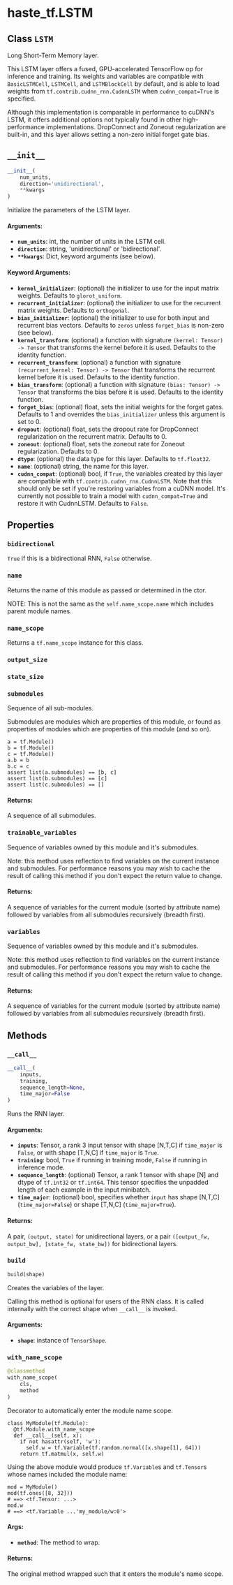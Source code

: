 <div itemscope itemtype="http://developers.google.com/ReferenceObject">
<meta itemprop="name" content="haste_tf.LSTM" />
<meta itemprop="path" content="Stable" />
<meta itemprop="property" content="bidirectional"/>
<meta itemprop="property" content="name"/>
<meta itemprop="property" content="name_scope"/>
<meta itemprop="property" content="output_size"/>
<meta itemprop="property" content="state_size"/>
<meta itemprop="property" content="submodules"/>
<meta itemprop="property" content="trainable_variables"/>
<meta itemprop="property" content="variables"/>
<meta itemprop="property" content="__call__"/>
<meta itemprop="property" content="__init__"/>
<meta itemprop="property" content="build"/>
<meta itemprop="property" content="with_name_scope"/>
</div>

# haste_tf.LSTM

<!-- Insert buttons and diff -->


## Class `LSTM`

Long Short-Term Memory layer.



<!-- Placeholder for "Used in" -->

This LSTM layer offers a fused, GPU-accelerated TensorFlow op for inference
and training. Its weights and variables are compatible with `BasicLSTMCell`,
`LSTMCell`, and `LSTMBlockCell` by default, and is able to load weights
from `tf.contrib.cudnn_rnn.CudnnLSTM` when `cudnn_compat=True` is specified.

Although this implementation is comparable in performance to cuDNN's LSTM,
it offers additional options not typically found in other high-performance
implementations. DropConnect and Zoneout regularization are built-in, and
this layer allows setting a non-zero initial forget gate bias.

<h2 id="__init__"><code><a name="__init__">__init__</a></code></h2>

``` python
__init__(
    num_units,
    direction='unidirectional',
    **kwargs
)
```

Initialize the parameters of the LSTM layer.


#### Arguments:


* <b>`num_units`</b>: int, the number of units in the LSTM cell.
* <b>`direction`</b>: string, 'unidirectional' or 'bidirectional'.
* <b>`**kwargs`</b>: Dict, keyword arguments (see below).


#### Keyword Arguments:


* <b>`kernel_initializer`</b>: (optional) the initializer to use for the input
  matrix weights. Defaults to `glorot_uniform`.
* <b>`recurrent_initializer`</b>: (optional) the initializer to use for the
  recurrent matrix weights. Defaults to `orthogonal`.
* <b>`bias_initializer`</b>: (optional) the initializer to use for both input and
  recurrent bias vectors. Defaults to `zeros` unless `forget_bias` is
  non-zero (see below).
* <b>`kernel_transform`</b>: (optional) a function with signature
  `(kernel: Tensor) -> Tensor` that transforms the kernel before it is
  used. Defaults to the identity function.
* <b>`recurrent_transform`</b>: (optional) a function with signature
  `(recurrent_kernel: Tensor) -> Tensor` that transforms the recurrent
  kernel before it is used. Defaults to the identity function.
* <b>`bias_transform`</b>: (optional) a function with signature
  `(bias: Tensor) -> Tensor` that transforms the bias before it is used.
  Defaults to the identity function.
* <b>`forget_bias`</b>: (optional) float, sets the initial weights for the forget
  gates. Defaults to 1 and overrides the `bias_initializer` unless this
  argument is set to 0.
* <b>`dropout`</b>: (optional) float, sets the dropout rate for DropConnect
  regularization on the recurrent matrix. Defaults to 0.
* <b>`zoneout`</b>: (optional) float, sets the zoneout rate for Zoneout
  regularization. Defaults to 0.
* <b>`dtype`</b>: (optional) the data type for this layer. Defaults to `tf.float32`.
* <b>`name`</b>: (optional) string, the name for this layer.
* <b>`cudnn_compat`</b>: (optional) bool, if `True`, the variables created by this
  layer are compatible with `tf.contrib.cudnn_rnn.CudnnLSTM`. Note that
  this should only be set if you're restoring variables from a cuDNN
  model. It's currently not possible to train a model with
  `cudnn_compat=True` and restore it with CudnnLSTM. Defaults to `False`.



## Properties

<h3 id="bidirectional"><code>bidirectional</code></h3>

`True` if this is a bidirectional RNN, `False` otherwise.


<h3 id="name"><code>name</code></h3>

Returns the name of this module as passed or determined in the ctor.

NOTE: This is not the same as the `self.name_scope.name` which includes
parent module names.

<h3 id="name_scope"><code>name_scope</code></h3>

Returns a `tf.name_scope` instance for this class.


<h3 id="output_size"><code>output_size</code></h3>




<h3 id="state_size"><code>state_size</code></h3>




<h3 id="submodules"><code>submodules</code></h3>

Sequence of all sub-modules.

Submodules are modules which are properties of this module, or found as
properties of modules which are properties of this module (and so on).

```
a = tf.Module()
b = tf.Module()
c = tf.Module()
a.b = b
b.c = c
assert list(a.submodules) == [b, c]
assert list(b.submodules) == [c]
assert list(c.submodules) == []
```

#### Returns:

A sequence of all submodules.


<h3 id="trainable_variables"><code>trainable_variables</code></h3>

Sequence of variables owned by this module and it's submodules.

Note: this method uses reflection to find variables on the current instance
and submodules. For performance reasons you may wish to cache the result
of calling this method if you don't expect the return value to change.

#### Returns:

A sequence of variables for the current module (sorted by attribute
name) followed by variables from all submodules recursively (breadth
first).


<h3 id="variables"><code>variables</code></h3>

Sequence of variables owned by this module and it's submodules.

Note: this method uses reflection to find variables on the current instance
and submodules. For performance reasons you may wish to cache the result
of calling this method if you don't expect the return value to change.

#### Returns:

A sequence of variables for the current module (sorted by attribute
name) followed by variables from all submodules recursively (breadth
first).




## Methods

<h3 id="__call__"><code><a name="__call__">__call__</a></code></h3>

``` python
__call__(
    inputs,
    training,
    sequence_length=None,
    time_major=False
)
```

Runs the RNN layer.


#### Arguments:


* <b>`inputs`</b>: Tensor, a rank 3 input tensor with shape [N,T,C] if `time_major`
  is `False`, or with shape [T,N,C] if `time_major` is `True`.
* <b>`training`</b>: bool, `True` if running in training mode, `False` if running
  in inference mode.
* <b>`sequence_length`</b>: (optional) Tensor, a rank 1 tensor with shape [N] and
  dtype of `tf.int32` or `tf.int64`. This tensor specifies the unpadded
  length of each example in the input minibatch.
* <b>`time_major`</b>: (optional) bool, specifies whether `input` has shape [N,T,C]
  (`time_major=False`) or shape [T,N,C] (`time_major=True`).


#### Returns:

A pair, `(output, state)` for unidirectional layers, or a pair
`([output_fw, output_bw], [state_fw, state_bw])` for bidirectional
layers.


<h3 id="build"><code><a name="build">build</a></code></h3>

``` python
build(shape)
```

Creates the variables of the layer.

Calling this method is optional for users of the RNN class. It is called
internally with the correct shape when `__call__` is invoked.

#### Arguments:


* <b>`shape`</b>: instance of `TensorShape`.

<h3 id="with_name_scope"><code><a name="with_name_scope">with_name_scope</a></code></h3>

``` python
@classmethod
with_name_scope(
    cls,
    method
)
```

Decorator to automatically enter the module name scope.

```
class MyModule(tf.Module):
  @tf.Module.with_name_scope
  def __call__(self, x):
    if not hasattr(self, 'w'):
      self.w = tf.Variable(tf.random.normal([x.shape[1], 64]))
    return tf.matmul(x, self.w)
```

Using the above module would produce `tf.Variable`s and `tf.Tensor`s whose
names included the module name:

```
mod = MyModule()
mod(tf.ones([8, 32]))
# ==> <tf.Tensor: ...>
mod.w
# ==> <tf.Variable ...'my_module/w:0'>
```

#### Args:


* <b>`method`</b>: The method to wrap.


#### Returns:

The original method wrapped such that it enters the module's name scope.




